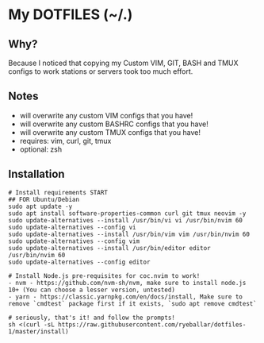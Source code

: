 My DOTFILES (~/.)
===

Why?
---
Because I noticed that copying my Custom VIM, GIT, BASH and TMUX configs to
work stations or servers took too much effort.

Notes
---
- will overwrite any custom VIM configs that you have!
- will overwrite any custom BASHRC configs that you have!
- will overwrite any custom TMUX configs that you have!
- requires: vim, curl, git, tmux
- optional: zsh

Installation
---
```shell
# Install requirements START
## FOR Ubuntu/Debian
sudo apt update -y
sudo apt install software-properties-common curl git tmux neovim -y
sudo update-alternatives --install /usr/bin/vi vi /usr/bin/nvim 60
sudo update-alternatives --config vi
sudo update-alternatives --install /usr/bin/vim vim /usr/bin/nvim 60
sudo update-alternatives --config vim
sudo update-alternatives --install /usr/bin/editor editor /usr/bin/nvim 60
sudo update-alternatives --config editor

# Install Node.js pre-requisites for coc.nvim to work!
- nvm - https://github.com/nvm-sh/nvm, make sure to install node.js 10+ (You can choose a lesser version, untested)
- yarn - https://classic.yarnpkg.com/en/docs/install, Make sure to remove `cmdtest` package first if it exists, `sudo apt remove cmdtest`

# seriously, that's it! and follow the prompts!
sh <(curl -sL https://raw.githubusercontent.com/ryeballar/dotfiles-1/master/install)
```

